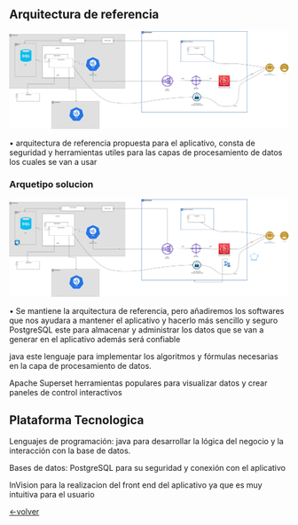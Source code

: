 ## Arquitectura de referencia
![](https://github.com/anyilondo/businees/blob/c659305e3d1c360648bcbadac536c1b9bfc88d7b/imagenes/alternativa%20de%20solucion/Arquitecturadereferencia.png)

•	arquitectura de referencia propuesta para el aplicativo, consta de seguridad y herramientas utiles para las capas de procesamiento de datos los cuales se van a usar 

### Arquetipo solucion
![](https://github.com/anyilondo/businees/blob/666063c50fc15b12519669cb7f53a54fe6b8a082/imagenes/alternativa%20de%20solucion/ArquetipoSolucion%20busines.png)

•	Se mantiene la arquitectura de referencia, pero añadiremos los softwares que nos ayudara a mantener el aplicativo y hacerlo más sencillo y seguro
PostgreSQL este para almacenar y administrar los datos que se van a generar en el aplicativo además será confiable

java este lenguaje para implementar los algoritmos y fórmulas necesarias en la capa de procesamiento de datos.

Apache Superset herramientas populares para visualizar datos y crear paneles de control interactivos

##  Plataforma Tecnologica 

Lenguajes de programación: java para desarrollar la lógica del negocio y la interacción con la base de datos.

Bases de datos: PostgreSQL para su seguridad y conexión con el aplicativo

InVision para la realizacion del front end del aplicativo ya que es muy intuitiva para el usuario 


[<-volver]( https://github.com/anyilondo/businees/blob/085bec48921db243284b2817ae46ce60c478bee5/businnes%20house.md)


